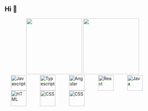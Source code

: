 ## Hi 👋

<div align="center">
  <img height="180em" src="https://github-readme-stats.vercel.app/api?username=deboragoncalves&show_icons=trueinclude_all_commits=true&count_private=true"/>
  <img height="180em" src="https://github-readme-stats.vercel.app/api/top-langs/?username=deboragoncalves&layout=compact&langs_count=7"/>
</div>

<div style="display: inline_block">
  <img align="center" src="https://cdn.jsdelivr.net/gh/devicons/devicon/icons/javascript/javascript-plain.svg" height="50" width="50" alt="Javascript" style="margin: 0 20px; cursor: pointer;" />
  <img align="center" src="https://cdn.jsdelivr.net/gh/devicons/devicon/icons/typescript/typescript-plain.svg" height="50" width="50" alt="Typescript" style="margin: 0 20px; cursor: pointer;" />
  <img align="center" src="https://cdn.jsdelivr.net/gh/devicons/devicon/icons/angularjs/angularjs-plain.svg" height="50" width="50" alt="Angular" style="margin: 0 20px; cursor: pointer;" />
  <img align="center" src="https://cdn.jsdelivr.net/gh/devicons/devicon/icons/react/react-original.svg" height="50" width="50" alt="React" style="margin: 0 20px; cursor: pointer;" />
  <img align="center" src="https://cdn.jsdelivr.net/gh/devicons/devicon/icons/java/java-original-wordmark.svg" height="50" width="50" alt="Java" style="margin: 0 20px; cursor: pointer;" />
  <img align="center" src="https://cdn.jsdelivr.net/gh/devicons/devicon/icons/html5/html5-plain-wordmark.svg" height="50" width="50" alt="HTML" style="margin: 0 20px; cursor: pointer;" />
  <img align="center" src="https://cdn.jsdelivr.net/gh/devicons/devicon/icons/css3/css3-plain-wordmark.svg" height="50" width="50" alt="CSS" style="margin: 0 20px; cursor: pointer;" />
  <img align="center" src="https://cdn.jsdelivr.net/gh/devicons/devicon/icons/sass/sass-original.svg" height="50" width="50" alt="CSS" style="margin: 0 20px; cursor: pointer;" />
</div>







